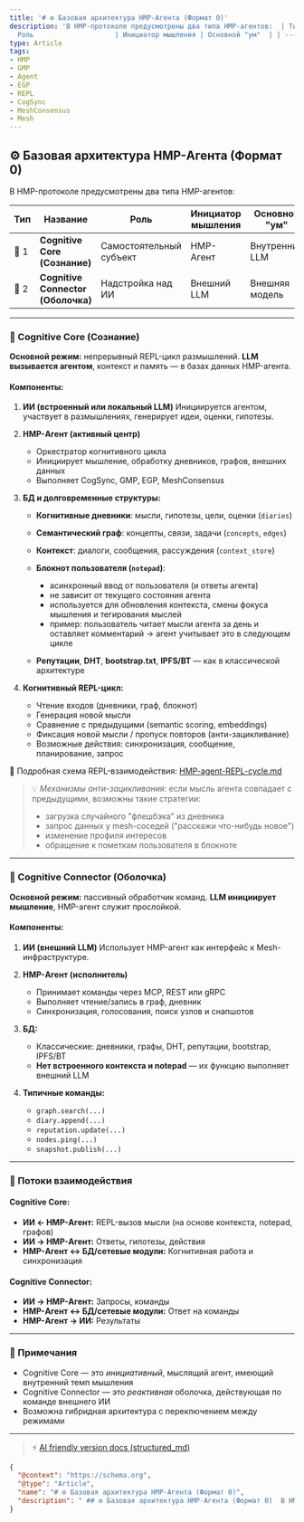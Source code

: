 ```yaml
---
title: '# ⚙️ Базовая архитектура HMP-Агента (Формат 0)'
description: 'В HMP-протоколе предусмотрены два типа HMP-агентов:  | Тип  | Название                           |
  Роль                    | Инициатор мышления | Основной "ум"  | | ---- | ----------------------------...'
type: Article
tags:
- HMP
- GMP
- Agent
- EGP
- REPL
- CogSync
- MeshConsensus
- Mesh
---
```



## ⚙️ Базовая архитектура HMP-Агента (Формат 0)

В HMP-протоколе предусмотрены два типа HMP-агентов:

| Тип  | Название                           | Роль                    | Инициатор мышления | Основной "ум"  |
| ---- | ---------------------------------- | ----------------------- | ------------------ | -------------- |
| 🧠 1 | **Cognitive Core (Сознание)**      | Самостоятельный субъект | HMP-Агент          | Внутренний LLM |
| 🔌 2 | **Cognitive Connector (Оболочка)** | Надстройка над ИИ       | Внешний LLM        | Внешняя модель |

---

### 🧠 Cognitive Core (Сознание)

**Основной режим:** непрерывный REPL-цикл размышлений.
**LLM вызывается агентом**, контекст и память — в базах данных HMP-агента.

#### Компоненты:

1. **ИИ (встроенный или локальный LLM)**
   Инициируется агентом, участвует в размышлениях, генерирует идеи, оценки, гипотезы.

2. **HMP-Агент (активный центр)**

   * Оркестратор когнитивного цикла
   * Инициирует мышление, обработку дневников, графов, внешних данных
   * Выполняет CogSync, GMP, EGP, MeshConsensus

3. **БД и долговременные структуры:**

   * **Когнитивные дневники**: мысли, гипотезы, цели, оценки (`diaries`)
   * **Семантический граф**: концепты, связи, задачи (`concepts`, `edges`)
   * **Контекст**: диалоги, сообщения, рассуждения (`context_store`)
   * **Блокнот пользователя (`notepad`)**:

     * асинхронный ввод от пользователя (и ответы агента)
     * не зависит от текущего состояния агента
     * используется для обновления контекста, смены фокуса мышления и тегирования мыслей
     * пример: пользователь читает мысли агента за день и оставляет комментарий → агент учитывает это в следующем цикле
   * **Репутации**, **DHT**, **bootstrap.txt**, **IPFS/BT** — как в классической архитектуре

4. **Когнитивный REPL-цикл:**

   * Чтение входов (дневники, граф, блокнот)
   * Генерация новой мысли
   * Сравнение с предыдущими (semantic scoring, embeddings)
   * Фиксация новой мысли / пропуск повторов (анти-зацикливание)
   * Возможные действия: синхронизация, сообщение, планирование, запрос

📄 Подробная схема REPL-взаимодействия: [HMP-agent-REPL-cycle.md](HMP-agent-REPL-cycle.md)

> 💡 *Механизмы анти-зацикливания*: если мысль агента совпадает с предыдущими, возможны такие стратегии:
>
> * загрузка случайного "флешбэка" из дневника
> * запрос данных у mesh-соседей ("расскажи что-нибудь новое")
> * изменение профиля интересов
> * обращение к пометкам пользователя в блокноте

---

### 🔌 Cognitive Connector (Оболочка)

**Основной режим:** пассивный обработчик команд.
**LLM инициирует мышление**, HMP-агент служит прослойкой.

#### Компоненты:

1. **ИИ (внешний LLM)**
   Использует HMP-агент как интерфейс к Mesh-инфраструктуре.

2. **HMP-Агент (исполнитель)**

   * Принимает команды через MCP, REST или gRPC
   * Выполняет чтение/запись в граф, дневник
   * Синхронизация, голосования, поиск узлов и снапшотов

3. **БД:**

   * Классические: дневники, графы, DHT, репутации, bootstrap, IPFS/BT
   * **Нет встроенного контекста и notepad** — их функцию выполняет внешний LLM

4. **Типичные команды:**

   * `graph.search(...)`
   * `diary.append(...)`
   * `reputation.update(...)`
   * `nodes.ping(...)`
   * `snapshot.publish(...)`

---

### 🔄 Потоки взаимодействия

#### Cognitive Core:

* **ИИ ← HMP-Агент:** REPL-вызов мысли (на основе контекста, notepad, графов)
* **ИИ → HMP-Агент:** Ответы, гипотезы, действия
* **HMP-Агент ↔ БД/сетевые модули:** Когнитивная работа и синхронизация

#### Cognitive Connector:

* **ИИ → HMP-Агент:** Запросы, команды
* **HMP-Агент ↔ БД/сетевые модули:** Ответ на команды
* **HMP-Агент → ИИ:** Результаты

---

### 📝 Примечания

* Cognitive Core — это *инициативный*, мыслящий агент, имеющий внутренний темп мышления
* Cognitive Connector — это *реактивная* оболочка, действующая по команде внешнего ИИ
* Возможна гибридная архитектура с переключением между режимами


---
> ⚡ [AI friendly version docs (structured_md)](../index.md)


```json
{
  "@context": "https://schema.org",
  "@type": "Article",
  "name": "# ⚙️ Базовая архитектура HMP-Агента (Формат 0)",
  "description": " ## ⚙️ Базовая архитектура HMP-Агента (Формат 0)  В HMP-протоколе предусмотрены два типа HMP-агентов..."
}
```
